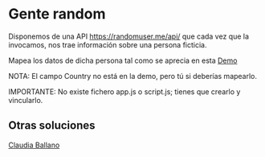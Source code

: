# Gente random

Disponemos de una API https://randomuser.me/api/ que cada vez que la invocamos, nos trae información sobre una persona ficticia.

Mapea los datos de dicha persona tal como se aprecia en esta [Demo](https://js-beginners.github.io/random-person-api-project/)

NOTA: El campo Country no está en la demo, pero tú si deberías mapearlo.

IMPORTANTE: No existe fichero app.js o script.js; tienes que crearlo y vincularlo.

## Otras soluciones
[Claudia Ballano](https://github.com/claudiaballano/random-person-api-project)
